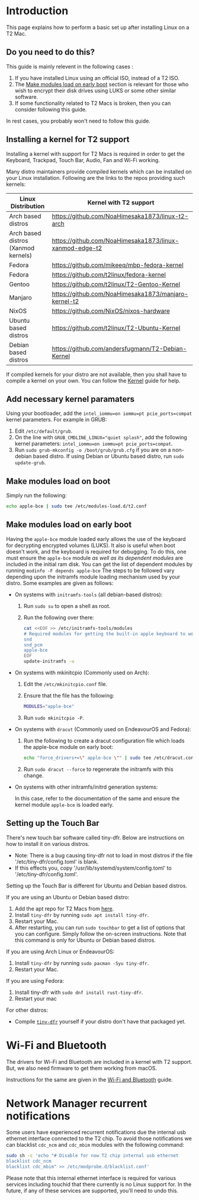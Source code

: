 # Introduction

This page explains how to perform a basic set up after installing Linux on a T2 Mac.

## Do you need to do this?

This guide is mainly relevent in the following cases :

1. If you have installed Linux using an official ISO, instead of a T2 ISO.
2. The [Make modules load on early boot](#make-modules-load-on-early-boot) section is relevant for those who wish to encrypt their disk drives using LUKS or some other similar software.
3. If some functionality related to T2 Macs is broken, then you can consider following this guide.

In rest cases, you probably won't need to follow this guide.

## Installing a kernel for T2 support

Installing a kernel with support for T2 Macs is required in order to get the Keyboard, Trackpad, Touch Bar, Audio, Fan and Wi-Fi working.

Many distro maintainers provide compiled kernels which can be installed on your Linux installation. Following are the links to the repos providing such kernels:

| Linux Distribution                  | Kernel with T2 support |
| ----------------------------------- | ---------------------- |
| Arch based distros                  | <https://github.com/NoaHimesaka1873/linux-t2-arch> |
| Arch based distros (Xanmod kernels) | <https://github.com/NoaHimesaka1873/linux-xanmod-edge-t2> |
| Fedora                              | <https://github.com/mikeeq/mbp-fedora-kernel> |
| Fedora                              | <https://github.com/t2linux/fedora-kernel> |
| Gentoo                              | <https://github.com/t2linux/T2-Gentoo-Kernel> |
| Manjaro                             | <https://github.com/NoaHimesaka1873/manjaro-kernel-t2> |
| NixOS                               | <https://github.com/NixOS/nixos-hardware> |
| Ubuntu based distros                | <https://github.com/t2linux/T2-Ubuntu-Kernel> |
| Debian based distros                | <https://github.com/andersfugmann/T2-Debian-Kernel> |

If compiled kernels for your distro are not available, then you shall have to compile a kernel on your own. You can follow the [Kernel](https://wiki.t2linux.org/guides/kernel/) guide for help.

## Add necessary kernel paramaters

Using your bootloader, add the `intel_iommu=on iommu=pt pcie_ports=compat` kernel parameters. For example in GRUB:

  1. Edit `/etc/default/grub`.
  2. On the line with `GRUB_CMDLINE_LINUX="quiet splash"`, add the following kernel parameters: `intel_iommu=on iommu=pt pcie_ports=compat`.
  3. Run `sudo grub-mkconfig -o /boot/grub/grub.cfg` if you are on a non-debian based distro. If using Debian or Ubuntu based distro, run `sudo update-grub`.

## Make modules load on boot

Simply run the following:

```sh
echo apple-bce | sudo tee /etc/modules-load.d/t2.conf
```

## Make modules load on early boot

Having the `apple-bce` module loaded early allows the use of the keyboard for decrypting encrypted volumes (LUKS).
It also is useful when boot doesn't work, and the keyboard is required for debugging.
To do this, one must ensure the `apple-bce` module *as well as its dependent modules* are included in the initial ram disk.
You can get the list of dependent modules by running `modinfo -F depends apple-bce`
The steps to be followed vary depending upon the initramfs module loading mechanism used by your distro. Some examples are given as follows:

- On systems with `initramfs-tools` (all debian-based distros):

    1. Run `sudo su` to open a shell as root.

    2. Run the following over there:

         ```sh
         cat <<EOF >> /etc/initramfs-tools/modules
         # Required modules for getting the built-in apple keyboard to work:
         snd
         snd_pcm
         apple-bce
         EOF
         update-initramfs -u
         ```

- On systems with mkinitcpio (Commonly used on Arch):

    1. Edit the `/etc/mkinitcpio.conf` file.

    2. Ensure that the file has the following:

         ```sh
         MODULES="apple-bce"
         ```

    3. Run `sudo mkinitcpio -P`.

- On systems with `dracut` (Commonly used on EndeavourOS and Fedora):

    1. Run the following to create a dracut configuration file which loads the apple-bce module on early boot:

        ```sh
        echo "force_drivers+=\" apple-bce \"" | sudo tee /etc/dracut.conf.d/t2linux-modules.conf
        ```

    2. Run `sudo dracut --force` to regenerate the initramfs with this change.

- On systems with other initramfs/initrd generation systems:

    In this case, refer to the documentation of the same and ensure the kernel module `apple-bce` is loaded early.

## Setting up the Touch Bar

There's new touch bar software called tiny-dfr.  Below are instructions on how to install it on various distros.

- Note: There is a bug causing tiny-dfr not to load in most distros if the file '/etc/tiny-dfr/config.toml' is blank.
- If this effects you, copy '/usr/lib/systemd/system/config.toml' to '/etc/tiny-dfr/config.toml'.

Setting up the Touch Bar is different for Ubuntu and Debian based distros.

If you are using an Ubuntu or Debian based distro:

  1. Add the apt repo for T2 Macs from [here](https://github.com/AdityaGarg8/t2-ubuntu-repo#apt-repository-for-t2-macs).
  2. Install `tiny-dfr` by running `sudo apt install tiny-dfr`.
  3. Restart your Mac.
  4. After restarting, you can run `sudo touchbar` to get a list of options that you can configure. Simply follow the on-screen instructions. Note that this command is only for Ubuntu or Debian based distros.

If you are using Arch Linux or EndeavourOS:

  1. Install `tiny-dfr` by running `sudo pacman -Syu tiny-dfr`.
  2. Restart your Mac.

If you are using Fedora:

  1. Install tiny-dfr with `sudo dnf install rust-tiny-dfr`.
  2. Restart your mac

For other distros:

- Compile [`tiny-dfr`](https://github.com/kekrby/tiny-dfr) yourself if your distro don't have that packaged yet.

# Wi-Fi and Bluetooth

The drivers for Wi-Fi and Bluetooth are included in a kernel with T2 support. But, we also need firmware to get them working from macOS.

Instructions for the same are given in the [Wi-Fi and Bluetooth](https://wiki.t2linux.org/guides/wifi-bluetooth/) guide.

# Network Manager recurrent notifications

Some users have experienced recurrent notifications due the internal usb ethernet interface connected to the T2 chip. To avoid those notifications we can blacklist `cdc_ncm` and `cdc_mbim` modules with the following command:

```sh
sudo sh -c 'echo "# Disable for now T2 chip internal usb ethernet
blacklist cdc_ncm
blacklist cdc_mbim" >> /etc/modprobe.d/blacklist.conf'
```

Please note that this internal ethernet interface is required for various services including touchid that there currently is no Linux support for. In the future, if any of these services are supported, you'll need to undo this.
